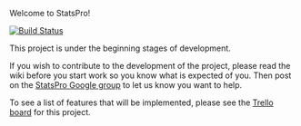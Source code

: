 Welcome to StatsPro!

[![Build Status](https://travis-ci.org/StatsPro/StatsPro.png)](https://travis-ci.org/StatsPro/StatsPro)

This project is under the beginning stages of development.

If you wish to contribute to the development of the project, please read the wiki before you start work so you know what is expected of you. Then post on the [StatsPro Google group](https://groups.google.com/forum/?fromgroups=#!forum/statspro-dev) to let us know you want to help.

To see a list of features that will be implemented, please see the [Trello board](https://trello.com/b/2S8GmAzi/statspro) for this project.
